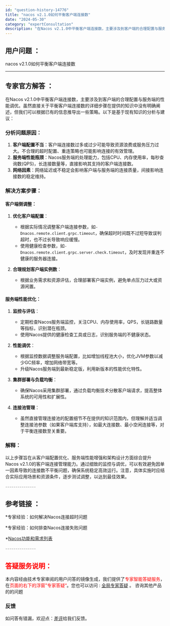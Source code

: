 ```yaml
---
id: "question-history-14776"
title: "nacos v2.1.0如何平衡客户端连接数"
date: "2024-05-30"
category: "expertConsultation"
description: "在Nacos v2.1.0中平衡客户端连接数，主要涉及到客户端的合理配置与服务端的性能调优。虽然直接关于平衡客户端连接数的详细步骤在提供的知识中没有明确阐述，但我们可以根据已有的信息推导出一些策略。以下是基于现有知识的分析与建议：### 分析问题原因：1. **客户端配置不当**：客户端连接数过多或"
---
```


## 用户问题 ： 
 nacos v2.1.0如何平衡客户端连接数  

---------------
## 专家官方解答 ：

在Nacos v2.1.0中平衡客户端连接数，主要涉及到客户端的合理配置与服务端的性能调优。虽然直接关于平衡客户端连接数的详细步骤在提供的知识中没有明确阐述，但我们可以根据已有的信息推导出一些策略。以下是基于现有知识的分析与建议：

### 分析问题原因：

1. **客户端配置不当**：客户端连接数过多或过少可能导致资源浪费或服务压力过大。不合理的超时配置、重连策略也可能影响连接的有效管理。
2. **服务端性能瓶颈**：Nacos服务端的处理能力，包括CPU、内存使用率，每秒查询数(QPS)，长连接数量等，直接影响其支持的客户端连接数。
3. **网络因素**：网络延迟或不稳定会影响客户端与服务端的连接质量，间接影响连接数的稳定维持。

### 解决方案步骤：

#### 客户端侧调整：

1. **优化客户端配置**：
   - 根据实际情况调整客户端连接参数，如`-Dnacos.remote.client.grpc.timeout`，确保超时时间既不过短导致误判超时，也不过长导致响应缓慢。
   - 使用健康检查参数，如`-Dnacos.remote.client.grpc.server.check.timeout`，及时发现并重连不健康的服务器连接。

2. **合理规划客户端实例数**：
   - 根据业务需求和资源评估，合理部署客户端实例，避免单点压力过大或资源闲置。

#### 服务端性能优化：

1. **监控与评估**：
   - 定期检查Nacos服务端监控，关注CPU、内存使用率，QPS，长链路数量等指标，识别潜在瓶颈。
   - 使用Nacos提供的健康检查工具或日志，识别服务端的不健康状态。

2. **性能调优**：
   - 根据监控数据调整服务端配置，比如增加线程池大小，优化JVM参数以减少GC频率，增加网络带宽等。
   - 升级Nacos服务端到最新稳定版，利用新版本的性能优化特性。

3. **集群部署与负载均衡**：
   - 确保Nacos采用集群部署，通过负载均衡技术分散客户端请求，提高整体系统的可用性和扩展性。

4. **连接池管理**：
   - 虽然直接管理连接池的配置细节不在提供的知识范围内，但理解并适当调整连接池参数（如果客户端库支持），如最大连接数、最小空闲连接等，对于平衡连接数至关重要。

### 解释：

以上步骤旨在从客户端配置优化、服务端性能增强和架构设计方面综合提升Nacos v2.1.0的客户端连接管理能力。通过细致的监控与调优，可以有效避免因单一因素导致的连接数不平衡问题，确保系统稳定高效运行。注意，具体实施时应结合实际应用场景和资源条件，逐步测试调整，以达到最佳效果。


<font color="#949494">---------------</font> 


## 参考链接 ：

*专家经验：如何解决Nacos连接超时问题 
 
 *专家经验：如何排查Nacos连接失败问题 
 
 *[Nacos功能和需求列表](https://nacos.io/docs/latest/archive/feature-list)


 <font color="#949494">---------------</font> 
 


## <font color="#FF0000">答疑服务说明：</font> 

本内容经由技术专家审阅的用户问答的镜像生成，我们提供了<font color="#FF0000">专家智能答疑服务</font>，在<font color="#FF0000">页面的右下的浮窗”专家答疑“</font>。您也可以访问 : [全局专家答疑](https://answer.opensource.alibaba.com/docs/intro) 。 咨询其他产品的的问题

### 反馈
如问答有错漏，欢迎点：[差评](https://ai.nacos.io/user/feedbackByEnhancerGradePOJOID?enhancerGradePOJOId=14788)给我们反馈。
